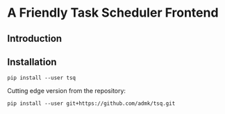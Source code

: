 # A Friendly Task Scheduler Frontend

## Introduction

## Installation

```shell
pip install --user tsq
```

Cutting edge version from the repository:
```shell
pip install --user git+https://github.com/admk/tsq.git
```
